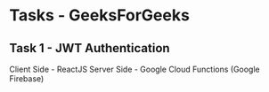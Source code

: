 # Tasks - GeeksForGeeks

## Task 1 - JWT Authentication

Client Side - ReactJS
Server Side - Google Cloud Functions (Google Firebase)
